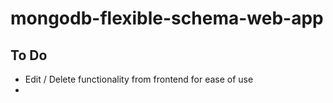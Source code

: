 # mongodb-flexible-schema-web-app

## To Do
- Edit / Delete functionality from frontend for ease of use
- 
